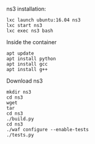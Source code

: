 ns3 installation:
```shell
lxc launch ubuntu:16.04 ns3
lxc start ns3 
lxc exec ns3 bash
```
Inside the container
```shell
apt update
apt install python
apt install gcc 
apt install g++
```

Download ns3
```shell
mkdir ns3
cd ns3
wget 
tar
cd ns3
./build.py
cd ns3
./waf configure --enable-tests
./tests.py
```
